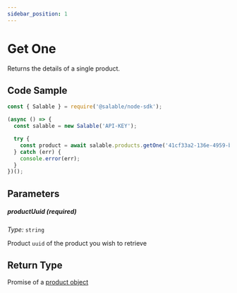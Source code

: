 ```yaml
---
sidebar_position: 1
---
```


# Get One

Returns the details of a single product.

## Code Sample

```typescript
const { Salable } = require('@salable/node-sdk');

(async () => {
  const salable = new Salable('API-KEY');

  try {
    const product = await salable.products.getOne('41cf33a2-136e-4959-b5c7-73889ab94eff');
  } catch (err) {
    console.error(err);
  }
})();
```

## Parameters

##### productUuid (_required_)

_Type:_ `string`

Product `uuid` of the product you wish to retrieve

## Return Type

Promise of a [product object](/api/api-latest/objects/product-object)
